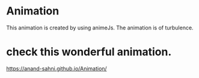 # Animation
This animation is created by using animeJs. The animation is of turbulence.
# check this wonderful animation.
https://anand-sahni.github.io/Animation/
